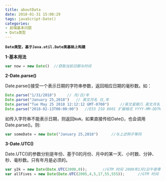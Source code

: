 ```yaml
---
title: aboutData
date: 2018-01-31 15:08:29
tags: javaScript-Date()
categories:
- 前端基本问题
- Data类型
---
```


**`Date类型，基于Java.util.Date类基础上构建`**

**1-基本用法**

```javascript
var now = new Date()  //获取当前日期与时间
```

**2-Date.parse()**

​	Date.parse()接受一个表示日期的字符串参数，返回相应日期的毫秒数。如：

```javascript
Date.parse("1/31/2018") 	// 月/日/年
Date.parse("January 25,2018")	// 英文月名 日,年
Date.parse("Tue May 25 2018 12:12:12 GMT-0700") 	//英文星期几 英文月名 日 年 时:分:秒 时区
Date.parse("2018-02-13T00:00:00") 	//ES5 ISO 8601 扩展格式 YYYY-MM-DDTHH:mm:ss.sssZ
```

​	如传入字符串不能表示日期，则返回`NaN`，如果直接传给Date()，也会调用Date.parse()。则:

```javascript
var someDate = new Date("January 25,2018") 		//与上述例子等同
```

**3-Date.UTC()**

​	Date.UTC()的参数分别是年份、基于0的月份、月中的某一天、小时数、分钟、秒、毫秒数。只有年月是必须的。

```javascript
var y2k = new Date(Date.UTC(2000,0));		//GTM 时间 2000年1月1日午夜零时
var allFives = new Date(Date.UTC(2005,4,5,17,55,555)); 		//GTM 时间 2005年5月5日下午5:55:55
```